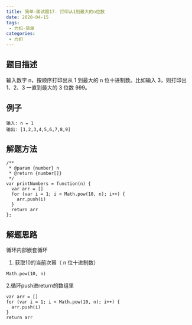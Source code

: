 ```yaml
---
title: 简单-面试题17. 打印从1到最大的n位数
date: 2020-04-15
tags:
 - 力扣-简单
categories: 
 - 力扣
---
```


## 题目描述
输入数字 n，按顺序打印出从 1 到最大的 n 位十进制数。比如输入 3，则打印出 1、2、3 一直到最大的 3 位数 999。
## 例子
```
输入: n = 1
输出: [1,2,3,4,5,6,7,8,9]
```

## 解题方法

```
/**
 * @param {number} n
 * @return {number[]}
 */
var printNumbers = function(n) {
  var arr = []
  for (var i = 1; i < Math.pow(10, n); i++) {
    arr.push(i)
  }
  return arr
};
```
## 解题思路

循环内部嵌套循环

1. 获取10的当前次幂（ n 位十进制数）

```
Math.pow(10, n)
```

2.循环push进return的数组里

```
var arr = []
for (var i = 1; i < Math.pow(10, n); i++) {
  arr.push(i)
}
return arr
```